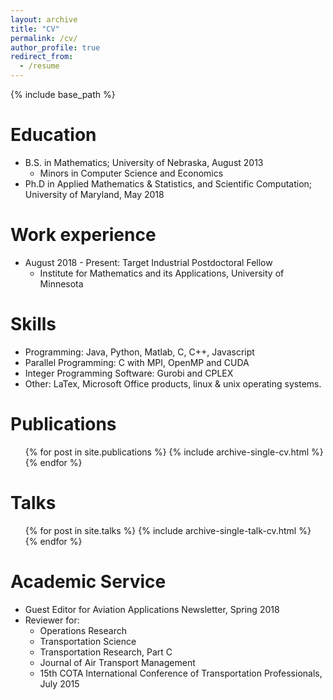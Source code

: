 ```yaml
---
layout: archive
title: "CV"
permalink: /cv/
author_profile: true
redirect_from:
  - /resume
---
```


{% include base_path %}

Education
======
* B.S. in Mathematics; University of Nebraska, August 2013
  * Minors in Computer Science and Economics
* Ph.D in Applied Mathematics & Statistics, and Scientific Computation; University of Maryland, May 2018

Work experience
======
* August 2018 - Present: Target Industrial Postdoctoral Fellow
  * Institute for Mathematics and its Applications, University of Minnesota
  
Skills
======
* Programming: Java, Python, Matlab, C, C++, Javascript
* Parallel Programming: C with MPI, OpenMP and CUDA
* Integer Programming Software: Gurobi and CPLEX
* Other: LaTex, Microsoft Office products, linux & unix operating systems.

Publications
======
  <ul>{% for post in site.publications %}
    {% include archive-single-cv.html %}
  {% endfor %}</ul>
  
Talks
======
  <ul>{% for post in site.talks %}
    {% include archive-single-talk-cv.html %}
  {% endfor %}</ul>

  
Academic Service
======
* Guest Editor for Aviation Applications Newsletter, Spring 2018
* Reviewer for:
  * Operations Research
  * Transportation Science
  * Transportation Research, Part C
  * Journal of Air Transport Management
  * 15th COTA International Conference of Transportation Professionals, July 2015
